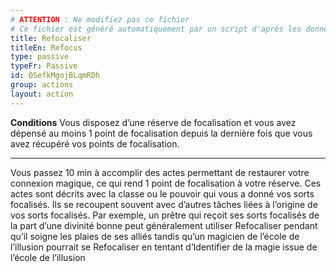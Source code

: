 ```yaml
---
# ATTENTION : Ne modifiez pas ce fichier
# Ce fichier est généré automatiquement par un script d'après les données du module Foundry VTT officiel et de sa traduction
title: Refocaliser
titleEn: Refocus
type: passive
typeFr: Passive
id: OSefkMgojBLqmRDh
group: actions
layout: action
---
```

<p><span id="ctl00_MainContent_DetailedOutput"><strong>Conditions</strong>  Vous disposez d’une réserve de focalisation et vous avez dépensé au moins 1 point de focalisation depuis la dernière fois que vous avez récupéré vos points de focalisation.</span></p><hr><p>Vous passez 10 min à accomplir des actes permettant de restaurer votre connexion magique, ce qui rend 1 point de focalisation à votre réserve. Ces actes sont décrits avec la classe ou le pouvoir qui vous a donné vos sorts focalisés. Ils se recoupent souvent avec d’autres tâches liées à l’origine de vos sorts focalisés. Par exemple, un prêtre qui reçoit ses sorts focalisés de la part d’une divinité bonne peut généralement utiliser Refocaliser pendant qu’il soigne les plaies de ses alliés tandis qu’un magicien de l’école de l’illusion pourrait se Refocaliser en tentant d’Identifier de la magie issue de l’école de l’illusion</p>
